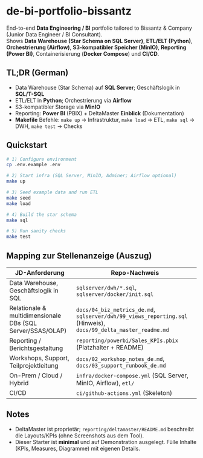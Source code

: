 # de-bi-portfolio-bissantz

End-to-end **Data Engineering / BI** portfolio tailored to Bissantz & Company (Junior Data Engineer / BI Consultant).  
Shows **Data Warehouse (Star Schema on SQL Server)**, **ETL/ELT (Python)**, **Orchestrierung (Airflow)**, **S3-kompatibler Speicher (MinIO)**,
**Reporting (Power BI)**, Containerisierung (**Docker Compose**) und **CI/CD**.

## TL;DR (German)
- Data Warehouse (Star Schema) auf **SQL Server**; Geschäftslogik in **SQL/T-SQL**
- ETL/ELT in **Python**; Orchestrierung via **Airflow**
- S3-kompatibler Storage via **MinIO**
- Reporting: **Power BI** (PBIX) + DeltaMaster **Einblick** (Dokumentation)
- **Makefile** Befehle: `make up` → Infrastruktur, `make load` → ETL, `make sql` → DWH, `make test` → Checks

## Quickstart
```bash
# 1) Configure environment
cp .env.example .env

# 2) Start infra (SQL Server, MinIO, Adminer; Airflow optional)
make up

# 3) Seed example data and run ETL
make seed
make load

# 4) Build the star schema
make sql

# 5) Run sanity checks
make test
```

## Mapping zur Stellenanzeige (Auszug)
| JD-Anforderung | Repo-Nachweis |
| --- | --- |
| Data Warehouse, Geschäftslogik in SQL | `sqlserver/dwh/*.sql`, `sqlserver/docker/init.sql` |
| Relationale & multidimensionale DBs (SQL Server/SSAS/OLAP) | `docs/04_biz_metrics_de.md`, `sqlserver/dwh/99_views_reporting.sql` (Hinweis), `docs/99_delta_master_readme.md` |
| Reporting / Berichtsgestaltung | `reporting/powerbi/Sales_KPIs.pbix` (Platzhalter + README) |
| Workshops, Support, Teilprojektleitung | `docs/02_workshop_notes_de.md`, `docs/03_support_runbook_de.md` |
| On-Prem / Cloud / Hybrid | `infra/docker-compose.yml` (SQL Server, MinIO, Airflow), `etl/` |
| CI/CD | `ci/github-actions.yml` (Skeleton) |

## Notes
- DeltaMaster ist proprietär; `reporting/deltamaster/README.md` beschreibt die Layouts/KPIs (ohne Screenshots aus dem Tool).
- Dieser Starter ist **minimal** und auf Demonstration ausgelegt. Fülle Inhalte (KPIs, Measures, Diagramme) mit eigenen Details.
